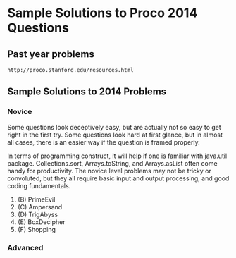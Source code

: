 # Sample Solutions to Proco 2014 Questions

## Past year problems

    http://proco.stanford.edu/resources.html

## Sample Solutions to 2014 Problems

### Novice
Some questions look deceptively easy, but are actually not so easy to get right in the first try. Some questions look
hard at first glance, but in almost all cases, there is an easier way if the question is framed properly.

In terms of programming construct, it will help if one is familiar with java.util package. Collections.sort, Arrays.toString,
and Arrays.asList often come handy for productivity. The novice level problems may not be tricky or convoluted, but they
all require basic input and output processing, and good coding fundamentals.

1. (B) PrimeEvil
1. (C) Ampersand
1. (D) TrigAbyss
1. (E) BoxDecipher
1. (F) Shopping

### Advanced
